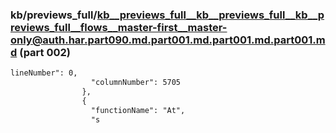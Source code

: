 ### kb/previews_full/kb__previews_full__kb__previews_full__kb__previews_full__flows__master-first__master-only@auth.har.part090.md.part001.md.part001.md.part001.md (part 002)

```md
lineNumber": 0,
                  "columnNumber": 5705
                },
                {
                  "functionName": "At",
                  "s
```

```
